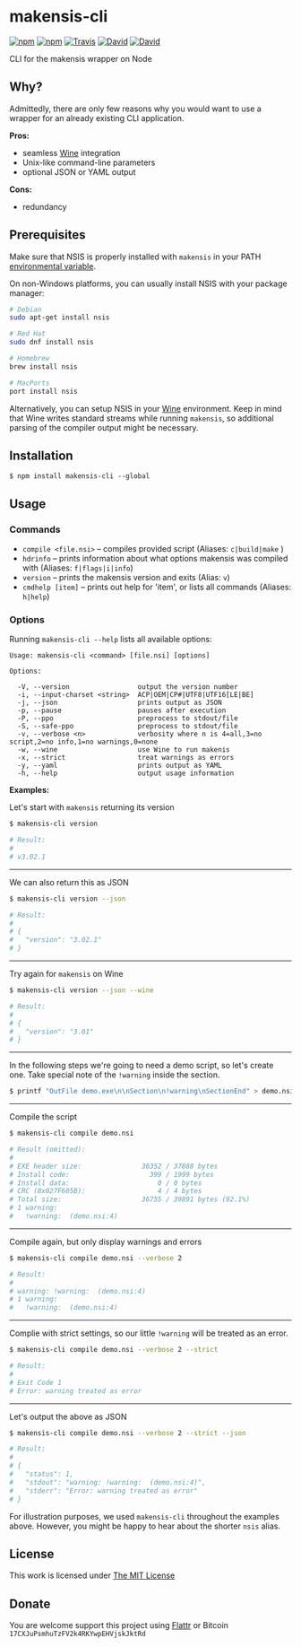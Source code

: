 # makensis-cli

[![npm](https://img.shields.io/npm/l/makensis-cli.svg?style=flat-square)](https://www.npmjs.org/package/makensis-cli)
[![npm](https://img.shields.io/npm/v/makensis-cli.svg?style=flat-square)](https://www.npmjs.org/package/makensis-cli)
[![Travis](https://img.shields.io/travis/idleberg/node-makensis-cli.svg?style=flat-square)](https://travis-ci.org/idleberg/node-makensis-cli)
[![David](https://img.shields.io/david/idleberg/node-makensis-cli.svg?style=flat-square)](https://david-dm.org/idleberg/node-makensis-cli)
[![David](https://img.shields.io/david/dev/idleberg/node-makensis-cli.svg?style=flat-square)](https://david-dm.org/idleberg/node-makensis-cli?type=dev)

CLI for the makensis wrapper on Node

## Why?

Admittedly, there are only few reasons why you would want to use a wrapper for an already existing CLI application.

**Pros:**

- seamless [Wine](http://winehq.org/) integration
- Unix-like command-line parameters
- optional JSON or YAML output

**Cons:**

- redundancy

## Prerequisites

Make sure that NSIS is properly installed with `makensis` in your PATH [environmental variable](http://superuser.com/a/284351/195953).

On non-Windows platforms, you can usually install NSIS with your package manager:

```sh
# Debian
sudo apt-get install nsis

# Red Hat
sudo dnf install nsis

# Homebrew
brew install nsis

# MacPorts
port install nsis
```

Alternatively, you can setup NSIS in your [Wine](http://winehq.org/) environment. Keep in mind that Wine writes standard streams while running `makensis`, so additional parsing of the compiler output might be necessary.

## Installation

`$ npm install makensis-cli --global`

## Usage

### Commands

- `compile <file.nsi>` – compiles provided script (Aliases: `c|build|make` )
- `hdrinfo` – prints information about what options makensis was compiled with (Aliases: `f|flags|i|info`)
- `version` – prints the makensis version and exits (Alias: `v`)
- `cmdhelp [item]` – prints out help for 'item', or lists all commands (Aliases: `h|help`)

### Options

Running `makensis-cli --help` lists all available options:

```
Usage: makensis-cli <command> [file.nsi] [options]

Options:

  -V, --version                 output the version number
  -i, --input-charset <string>  ACP|OEM|CP#|UTF8|UTF16[LE|BE]
  -j, --json                    prints output as JSON
  -p, --pause                   pauses after execution
  -P, --ppo                     preprocess to stdout/file
  -S, --safe-ppo                preprocess to stdout/file
  -v, --verbose <n>             verbosity where n is 4=all,3=no script,2=no info,1=no warnings,0=none
  -w, --wine                    use Wine to run makenis
  -x, --strict                  treat warnings as errors
  -y, --yaml                    prints output as YAML
  -h, --help                    output usage information
```

**Examples:**

Let's start with `makensis` returning its version

```sh
$ makensis-cli version

# Result:
#
# v3.02.1
```
____

We can also return this as JSON

```sh
$ makensis-cli version --json

# Result:
#
# {
#   "version": "3.02.1"
# }
```
____

Try again for `makensis` on Wine

```sh
$ makensis-cli version --json --wine

# Result:
#
# {
#   "version": "3.01"
# }
```
____

In the following steps we're going to need a demo script, so let's create one. Take special note of the `!warning` inside the section.

```sh
$ printf "OutFile demo.exe\n\nSection\n!warning\nSectionEnd" > demo.nsi
```
____

Compile the script

```sh
$ makensis-cli compile demo.nsi

# Result (omitted):
#
# EXE header size:               36352 / 37888 bytes
# Install code:                    399 / 1999 bytes
# Install data:                      0 / 0 bytes
# CRC (0x027F605B):                  4 / 4 bytes
# Total size:                    36755 / 39891 bytes (92.1%)
# 1 warning:
#   !warning:  (demo.nsi:4)
```
____

Compile again, but only display warnings and errors

```sh
$ makensis-cli compile demo.nsi --verbose 2

# Result:
#
# warning: !warning:  (demo.nsi:4)
# 1 warning:
#   !warning:  (demo.nsi:4)
```
____

Complie with strict settings, so our little `!warning` will be treated as an error.

```sh
$ makensis-cli compile demo.nsi --verbose 2 --strict

# Result:
#
# Exit Code 1
# Error: warning treated as error
```
____

Let's output the above as JSON

```sh
$ makensis-cli compile demo.nsi --verbose 2 --strict --json

# Result:
#
# {
#   "status": 1,
#   "stdout": "warning: !warning:  (demo.nsi:4)",
#   "stderr": "Error: warning treated as error"
# }
```

For illustration purposes, we used `makensis-cli` throughout the examples above. However, you might be happy to hear about the shorter `nsis` alias.

## License

This work is licensed under [The MIT License](https://opensource.org/licenses/MIT)

## Donate

You are welcome support this project using [Flattr](https://flattr.com/submit/auto?user_id=idleberg&url=https://github.com/idleberg/node-makensis-cli) or Bitcoin `17CXJuPsmhuTzFV2k4RKYwpEHVjskJktRd`
